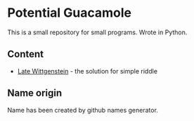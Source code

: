 # Potential Guacamole

This is a small repository for small programs.
Wrote in Python.

## Content

* [Late Wittgenstein](./philosopher_murder.py) - the solution for simple riddle

## Name origin

Name has been created by github names generator.
